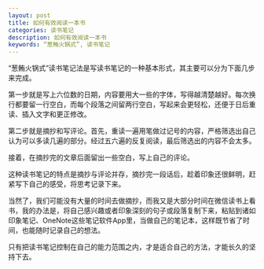 ```yaml
---
layout: post
title: 如何有效阅读一本书
categories: 读书笔记
description: 如何有效阅读一本书
keywords: “葱鲔火锅式”, 读书笔记
---
```


“葱鲔火锅式”读书笔记法是写读书笔记的一种基本形式，其主要可以分为下面几步来完成。

第一步就是写上六位数的日期，内容要用大一些的字体，写得越清楚越好。每次换行都要留一行空白，而每个段落之间留两行空白，写起来会更轻松，还便于日后重读、插入文字和更正修改。

第二步就是摘抄和写评论。首先，重读一遍用笔做过记号的内容，严格筛选出自己认为可以多读几遍的部分。经过五六遍的反复阅读，最后筛选出的内容不会太多。

接着，在摘抄完的文章后面留出一些空白，写上自己的评论。

这种读书笔记的特点是摘抄与评论并存，摘抄完一段话后，趁着印象还很鲜明，赶紧写下自己的感受，将思考记录下来。

当然了，我们可能没有大量的时间去做摘抄，而我又是大部分时间在微信读书上看书，我的办法是，将自己感兴趣或者印象深刻的句子或段落复制下来，粘贴到诸如印象笔记、OneNote这些笔记软件App里，当做自己的笔记本，这样既节省了时间，也能随时记录自己的想法。

只有把读书笔记控制在自己的能力范围之内，才是适合自己的方法，才能长久的坚持下去。


